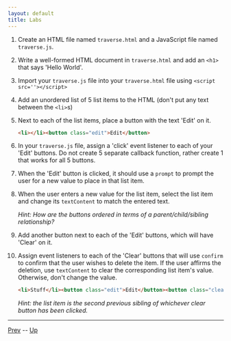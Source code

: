 ```yaml
---
layout: default
title: Labs
---
```


1. Create an HTML file named `traverse.html` and a JavaScript file named `traverse.js`.  

1. Write a well-formed HTML document in `traverse.html` and add an `<h1>` that says 'Hello World'.  

1. Import your `traverse.js` file into your `traverse.html` file using `<script src=''></script>`  

1. Add an unordered list of 5 list items to the HTML (don't put any text between the `<li>`s)  

1. Next to each of the list items, place a button with the text 'Edit' on it.  
    ```html
    <li></li><button class="edit">Edit</button>
    ```

1. In your `traverse.js` file, assign a 'click' event listener to each of your 'Edit' buttons. Do not create 5 separate callback function, rather create 1 that works for all 5 buttons.

1. When the 'Edit' button is clicked, it should use a `prompt` to prompt the user for a new value to place in that list item.  

1. When the user enters a new value for the list item, select the list item and change its `textContent` to match the entered text.

    *Hint: How are the buttons ordered in terms of a parent/child/sibling relationship?*  

1. Add another button next to each of the 'Edit' buttons, which will have 'Clear' on it.  

1. Assign event listeners to each of the 'Clear' buttons that will use `confirm` to confirm that the user wishes to delete the item. If the user affirms the deletion, use `textContent` to clear the corresponding list item's value. Otherwise, don't change the value.  

    ```html
    <li>Stuff</li><button class="edit">Edit</button><button class="clear">Clear</button>
    ```

    *Hint: the list item is the second previous sibling of whichever clear button has been clicked.*  

<hr>

[Prev](usingSelectedElement.md) -- [Up](README.md)

